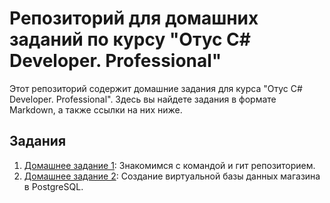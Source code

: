 # Репозиторий для домашних заданий по курсу "Отус C# Developer. Professional"

Этот репозиторий содержит домашние задания для курса "Отус C# Developer. Professional". Здесь вы найдете задания в формате Markdown, а также ссылки на них ниже.

## Задания

1. [Домашнее задание 1](HomeWork/Homework_1.md): Знакомимся с командой и гит репозиторием.
2. [Домашнее задание 2](HomeWork/Homework_2.md): Создание виртуальной базы данных магазина в PostgreSQL.

